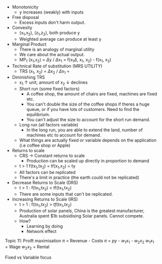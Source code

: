 * Monotonicity 
	* y increases (weakly) with inputs
* Free disposal 
	* Excess inputs don't harm output.
* Convexity
	* (x<sub>1</sub>,x<sub>2</sub>), (z<sub>1</sub>,z<sub>2</sub>), both produce y
	* Weighted average can produce at least y
* Marginal Product
	* There is an analogy of marginal utility
	* We care about the actual output.
	* MP<sub>1</sub> (x<sub>1</sub>,x<sub>2</sub>) = $\Delta$y / $\Delta$x<sub>1</sub> = f(x<sub>1</sub>$\Delta$, x<sub>1</sub>, x<sub>2</sub>) - f(x<sub>1</sub>, x<sub>2</sub>)
* Technical Rate of substitution (MRS UTILITY)
	* TRS (x<sub>1</sub>, x<sub>2</sub>) = $\Delta$x<sub>2</sub> / $\Delta$x<sub>1</sub> = 
* Diminishing TRS
	* x<sub>1</sub> $\uparrow$ unit, amount of x<sub>2</sub> $\downarrow$ declines
	* Short run (some fixed factors)
		* A coffee shop, the amount of chairs are fixed, machines are fixed etc.
		* You can't double the size of the coffee shops if theres a huge queue, or if you have lots of customers. Need to find the equilibrium.
		* You can't adjust the size to account for the short run demand.
	* Long run (all factors variable)
		* In the long run, you are able to extend the land, number of machines etc to account for demand.
	* What things are actually fixed or variable depends on the application (i.e coffee shop or Apple)
* Returns to scale
	*   CRS -> Constant returns to scale
		* Production can be scaled up directly in proportion to demand
	* t > 1 f(tx<sub>1</sub>,tx<sub>2</sub>) = tf(x<sub>1</sub>,x<sub>2</sub>) = ty 
	* All factors can be replicated
	* There's a limit in practice (the earth could not be replicated)
* Decrease Returns to Scale (DRS)
	* t > 1 : f(tx<sub>1</sub>,tx<sub>2</sub>) < tf(tx<sub>1</sub>,tx<sub>2</sub>)
	* There are some inputs that can't be replicated.
* Increasing Returns to Scale (IRS)
	* t > 1 : f($t$$x$<sub>1</sub>,$t$$x$<sub>2</sub>) > $tf$($t$$x$<sub>1</sub>,$t$$x$<sub>2</sub>)
	* Production of solar panels, China is the greatest manufacturer, Australia spent $1b subsidising Solar panels. Cannot compete.
	* How?
		* Learning by doing
		* Network effect



Topic 11: Proift maximisation
$\pi$ = Revenue - Costs
$\pi$ = $py$ - $w$<sub>1</sub>$x$<sub>1</sub> - $w$<sub>2</sub>$x$<sub>2</sub>
$w$<sub>1</sub>$x$<sub>1</sub> = Wage
 $w$<sub>2</sub>$x$<sub>2</sub> = Rental

Fixed vs Variable focus 